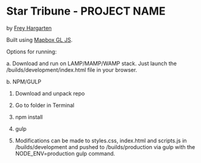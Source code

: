 Star Tribune - PROJECT NAME
================

by [Frey Hargarten](https://github.com/jeffhargarten)

Built using [Mapbox GL JS](https://github.com/mapbox/mapbox-gl-js).

Options for running:

a. Download and run on LAMP/MAMP/WAMP stack. Just launch the /builds/development/index.html file in your browser.

b. NPM/GULP

1. Download and unpack repo

2. Go to folder in Terminal

3. npm install

4. gulp

5. Modifications can be made to styles.css, index.html and scripts.js in /builds/development and pushed to /builds/production via gulp with the NODE_ENV=production gulp command.